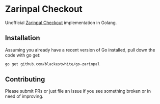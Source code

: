 # Zarinpal Checkout

Unofficial [Zarinpal Checkout](https://www.zarinpal.com/) implementation in Golang.


## Installation

Assuming you already have a recent version of Go installed, pull down the code with go get:

```bash
go get github.com/blackestwhite/go-zarinpal
```

## Contributing

Please submit PRs or just file an Issue if you see something broken or in need of improving.

